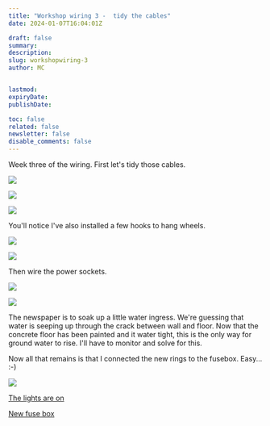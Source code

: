 ```yaml
---
title: "Workshop wiring 3 -  tidy the cables"
date: 2024-01-07T16:04:01Z

draft: false
summary:
description:
slug: workshopwiring-3
author: MC


lastmod:
expiryDate:
publishDate:

toc: false
related: false
newsletter: false
disable_comments: false
---
```



Week three of the wiring. First let's tidy those cables.

![](/images/3419.jpeg)

![](/images/3420.jpeg)

![](/images/3421.jpeg)

You'll notice I've also installed a few hooks to hang wheels.

![](/images/3422.jpeg)

![](/images/3423.jpeg)




Then wire the power sockets.

![](/images/3426.jpeg)

![](/images/3427.jpeg)

The newspaper is to soak up a little water ingress. We're guessing that water is seeping up through the crack between wall and floor. Now that the concrete floor has been painted and it water tight, this is the only way for ground water to rise. I'll have to monitor and solve for this.

Now all that remains is that I connected the new rings to the fusebox. Easy...
:-)

![](/images/9653.jpeg)

[The lights are on](/posts/mar-2023/garage-tidy-light/) 

[New fuse box](/posts/mar-2023/electricians/) 

